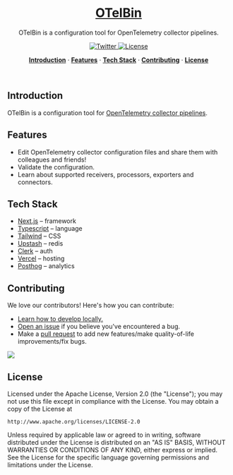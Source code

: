 <a href="https://www.otelbin.io">
  <!--<img alt="OTelBin is a configuration tool for OpenTelemetry collector pipelines" src="https://github.com/dash0hq/otelbin/assets/28986134/8f70a87f-4f13-426a-9785-a47f77433edd"> -->
  <h1 align="center">OTelBin</h1>
</a>

<p align="center">
  OTelBin is a configuration tool for OpenTelemetry collector pipelines.
</p>

<p align="center">
  <a href="https://twitter.com/dash0hq">
    <img src="https://img.shields.io/twitter/follow/dash0hq?style=flat&label=%40dash0hq&logo=twitter&color=0bf&logoColor=fff" alt="Twitter" />
  </a>
  <a href="https://github.com/dash0hq/otelbin/blob/main/LICENSE">
    <img src="https://img.shields.io/github/license/dash0hq/otelbin?label=license&logo=github&color=f80&logoColor=fff" alt="License" />
  </a>
</p>

<p align="center">
  <a href="#introduction"><strong>Introduction</strong></a> ·
  <a href="#features"><strong>Features</strong></a> ·
  <a href="#tech-stack"><strong>Tech Stack</strong></a> ·
  <a href="#contributing"><strong>Contributing</strong></a> ·
  <a href="#license"><strong>License</strong></a>
</p>
<br/>

## Introduction

OTelBin is a configuration tool for [OpenTelemetry collector pipelines](https://opentelemetry.io/docs/collector).

## Features

- Edit OpenTelemetry collector configuration files and share them with colleagues and friends!
- Validate the configuration.
- Learn about supported receivers, processors, exporters and connectors.

## Tech Stack

- [Next.js](https://nextjs.org/) – framework
- [Typescript](https://www.typescriptlang.org/) – language
- [Tailwind](https://tailwindcss.com/) – CSS
- [Upstash](https://upstash.com/) – redis
- [Clerk](https://clerk.com/) – auth
- [Vercel](https://vercel.com/) – hosting
- [Posthog](https://posthog.com/) – analytics

## Contributing

We love our contributors! Here's how you can contribute:

- [Learn how to develop locally.](https://github.com/dash0hq/otelbin/blob/main/CONTRIBUTING.md)
- [Open an issue](https://github.com/dash0hq/otelbin/issues) if you believe you've encountered a bug.
- Make a [pull request](https://github.com/dash0hq/otelbin/pull) to add new features/make quality-of-life improvements/fix bugs.

<a href="https://github.com/dash0hq/otelbin/graphs/contributors">
  <img src="https://contrib.rocks/image?repo=dash0hq/otelbin" />
</a>

## License

Licensed under the Apache License, Version 2.0 (the "License");
you may not use this file except in compliance with the License.
You may obtain a copy of the License at

    http://www.apache.org/licenses/LICENSE-2.0

Unless required by applicable law or agreed to in writing, software
distributed under the License is distributed on an "AS IS" BASIS,
WITHOUT WARRANTIES OR CONDITIONS OF ANY KIND, either express or implied.
See the License for the specific language governing permissions and
limitations under the License.
